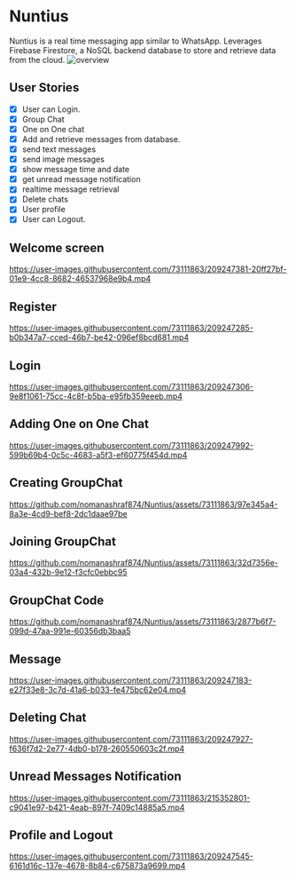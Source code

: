 # Nuntius
Nuntius is a real time messaging app similar to WhatsApp. Leverages Firebase Firestore, a NoSQL backend database to store and retrieve data from the cloud.
![overview](https://github.com/nomanashraf874/Nuntius/assets/73111863/f06af877-72b2-4d8a-95bc-390b00c7d6ef)

## User Stories
- [x] User can Login.
- [x] Group Chat
- [x] One on One chat
- [x] Add and retrieve messages from database.
- [x] send text messages
- [x] send image messages
- [x] show message time and date
- [x] get unread message notification
- [x] realtime message retrieval
- [x] Delete chats
- [x] User profile
- [x] User can Logout.

## Welcome screen
https://user-images.githubusercontent.com/73111863/209247381-20ff27bf-01e9-4cc8-8682-46537968e9b4.mp4

## Register
https://user-images.githubusercontent.com/73111863/209247285-b0b347a7-cced-46b7-be42-096ef8bcd681.mp4

## Login
https://user-images.githubusercontent.com/73111863/209247306-9e8f1061-75cc-4c8f-b5ba-e95fb359eeeb.mp4

## Adding One on One Chat
https://user-images.githubusercontent.com/73111863/209247992-599b69b4-0c5c-4683-a5f3-ef60775f454d.mp4

## Creating GroupChat
https://github.com/nomanashraf874/Nuntius/assets/73111863/97e345a4-8a3e-4cd9-bef8-2dc1daae97be

## Joining GroupChat
https://github.com/nomanashraf874/Nuntius/assets/73111863/32d7356e-03a4-432b-9e12-f3cfc0ebbc95

## GroupChat Code
https://github.com/nomanashraf874/Nuntius/assets/73111863/2877b6f7-099d-47aa-991e-60356db3baa5

## Message
https://user-images.githubusercontent.com/73111863/209247183-e27f33e8-3c7d-41a6-b033-fe475bc62e04.mp4

## Deleting Chat
https://user-images.githubusercontent.com/73111863/209247927-f636f7d2-2e77-4db0-b178-260550603c2f.mp4

## Unread Messages Notification
https://user-images.githubusercontent.com/73111863/215352801-c9041e97-b421-4eab-897f-7409c14885a5.mp4

## Profile and Logout
https://user-images.githubusercontent.com/73111863/209247545-6161d16c-137e-4678-8b84-c675873a9699.mp4


